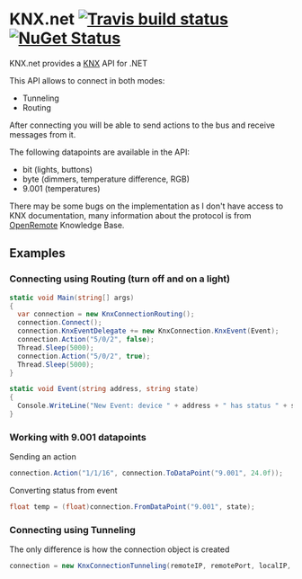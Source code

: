KNX.net [![Travis build status](https://travis-ci.org/lifeemotions/knx.net.png?branch=master)](https://travis-ci.org/lifeemotions/knx.net) [![NuGet Status](http://img.shields.io/nuget/v/KNX.net.svg?style=flat)](https://www.nuget.org/packages/KNX.net/)
=======

KNX.net provides a [KNX](http://en.wikipedia.org/wiki/KNX_%28standard%29) API for .NET

This API allows to connect in both modes:
* Tunneling
* Routing

After connecting you will be able to send actions to the bus and receive messages from it.

The following datapoints are available in the API:
* bit (lights, buttons)
* byte (dimmers, temperature difference, RGB)
* 9.001 (temperatures)

There may be some bugs on the implementation as I don't have access to KNX documentation, many information about the protocol is from [OpenRemote](http://www.openremote.org) Knowledge Base.

Examples
--------

### Connecting using Routing (turn off and on a light)

```csharp
static void Main(string[] args)
{
  var connection = new KnxConnectionRouting();
  connection.Connect();
  connection.KnxEventDelegate += new KnxConnection.KnxEvent(Event);
  connection.Action("5/0/2", false);
  Thread.Sleep(5000);
  connection.Action("5/0/2", true);
  Thread.Sleep(5000);
}

static void Event(string address, string state)
{
  Console.WriteLine("New Event: device " + address + " has status " + state);
}
```

### Working with 9.001 datapoints

Sending an action

```csharp
connection.Action("1/1/16", connection.ToDataPoint("9.001", 24.0f));
```

Converting status from event

```csharp
float temp = (float)connection.FromDataPoint("9.001", state);
```

### Connecting using Tunneling

The only difference is how the connection object is created

```csharp
connection = new KnxConnectionTunneling(remoteIP, remotePort, localIP, localPort);
```

